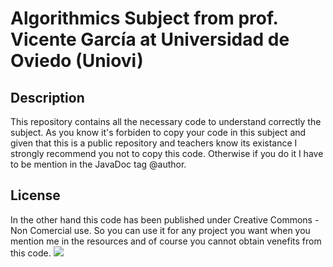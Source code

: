 # Algorithmics Subject from prof. Vicente García at Universidad de Oviedo (Uniovi)

## Description 
This repository contains all the necessary code to understand correctly the subject. As you know it's forbiden to copy your code in this subject and given that this is a public repository and teachers know its existance I strongly recommend you not to copy this code. Otherwise if you do it I have to be mention in the JavaDoc tag @author.

## License

In the other hand this code has been published under Creative Commons - Non Comercial use. So you can use it for any project you want when you mention me in the resources and of course you cannot obtain venefits from this code.
<img src="http://es.creativecommons.org/blog/wp-content/uploads/2013/04/by-nc.eu_petit.png">
